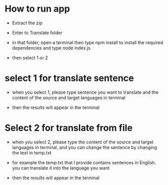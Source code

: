 # How to run app

- Extract the zip

- Enter to Translate folder

- in that folder, open a terminal then type npm install to install the required dependencies and type node index.js

- then select 1 or 2

# select 1 for translate sentence

- when you select 1, please type sentence you want to translate and the content of the source and target languages in terminal

- then the results will appear in the terminal

# Select 2 for translate from file

- when you select 2, please type the content of the source and target languages in terminal, and you can change the sentence by changing the text in temp.txt

- for example the temp.txt that I provide contains sentences in English. you can translate it into the language you want

- then the results will appear in the terminal